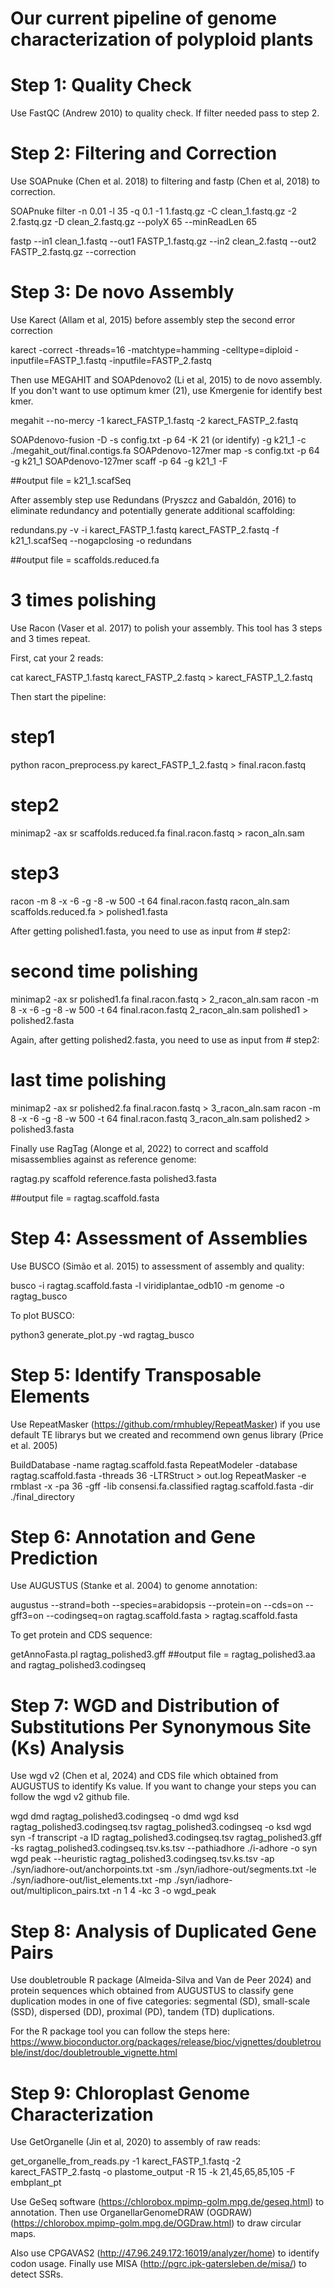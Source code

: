 # Our current pipeline of genome characterization of polyploid plants

# Step 1: Quality Check

Use FastQC (Andrew 2010) to quality check. If filter needed pass to step 2.


# Step 2: Filtering and Correction

Use SOAPnuke (Chen et al. 2018) to filtering and fastp (Chen et al, 2018) to correction.

SOAPnuke filter -n 0.01 -l 35 -q 0.1 -1 1.fastq.gz -C clean_1.fastq.gz -2 2.fastq.gz -D clean_2.fastq.gz --polyX 65 --minReadLen 65

fastp --in1 clean_1.fastq --out1 FASTP_1.fastq.gz --in2 clean_2.fastq --out2 FASTP_2.fastq.gz --correction


# Step 3: De novo Assembly 

Use Karect (Allam et al, 2015) before assembly step the second error correction

karect -correct -threads=16 -matchtype=hamming -celltype=diploid -inputfile=FASTP_1.fastq -inputfile=FASTP_2.fastq

Then use MEGAHIT and SOAPdenovo2 (Li et al, 2015) to de novo assembly. If you don't want to use optimum kmer (21), use Kmergenie for identify best kmer.

megahit --no-mercy -1 karect_FASTP_1.fastq -2 karect_FASTP_2.fastq

SOAPdenovo-fusion -D -s config.txt -p 64 -K 21 (or identify) -g k21_1 -c ./megahit_out/final.contigs.fa
SOAPdenovo-127mer map -s config.txt -p 64 -g k21_1
SOAPdenovo-127mer scaff -p 64 -g k21_1 -F

##output file = k21_1.scafSeq

After assembly step use Redundans (Pryszcz and Gabaldón, 2016) to eliminate redundancy and potentially generate additional scaffolding:

redundans.py -v -i karect_FASTP_1.fastq karect_FASTP_2.fastq -f k21_1.scafSeq  --nogapclosing -o redundans

##output file = scaffolds.reduced.fa


# 3 times polishing

Use Racon (Vaser et al. 2017) to polish your assembly. This tool has 3 steps and 3 times repeat. 

First, cat your 2 reads: 

cat karect_FASTP_1.fastq  karect_FASTP_2.fastq > karect_FASTP_1_2.fastq 

Then start the pipeline:

# step1 
python racon_preprocess.py karect_FASTP_1_2.fastq > final.racon.fastq

# step2 
minimap2 -ax sr scaffolds.reduced.fa final.racon.fastq > racon_aln.sam

# step3 
racon -m 8 -x -6 -g -8 -w 500 -t 64 final.racon.fastq racon_aln.sam scaffolds.reduced.fa > polished1.fasta

After getting polished1.fasta, you need to use as input from # step2:

# second time polishing

minimap2 -ax sr polished1.fa final.racon.fastq > 2_racon_aln.sam
racon -m 8 -x -6 -g -8 -w 500 -t 64 final.racon.fastq 2_racon_aln.sam polished1 > polished2.fasta

Again, after getting polished2.fasta, you need to use as input from # step2:

# last time polishing

minimap2 -ax sr polished2.fa final.racon.fastq > 3_racon_aln.sam
racon -m 8 -x -6 -g -8 -w 500 -t 64 final.racon.fastq 3_racon_aln.sam polished2 > polished3.fasta

Finally use RagTag (Alonge et al, 2022) to correct and scaffold misassemblies against as reference genome:

ragtag.py scaffold reference.fasta polished3.fasta

##output file = ragtag.scaffold.fasta


# Step 4: Assessment of Assemblies

Use BUSCO (Simão et al. 2015) to assessment of assembly and quality:

busco -i ragtag.scaffold.fasta -l viridiplantae_odb10 -m genome -o ragtag_busco

To plot BUSCO:

python3 generate_plot.py -wd ragtag_busco 


# Step 5: Identify Transposable Elements

Use RepeatMasker (https://github.com/rmhubley/RepeatMasker) if you use default TE librarys but we created and recommend own genus library (Price et al. 2005)

BuildDatabase -name ragtag.scaffold.fasta
RepeatModeler -database ragtag.scaffold.fasta -threads 36 -LTRStruct > out.log
RepeatMasker -e rmblast -x -pa 36 -gff -lib consensi.fa.classified ragtag.scaffold.fasta -dir ./final_directory


# Step 6: Annotation and Gene Prediction

Use AUGUSTUS (Stanke et al. 2004) to genome annotation:

augustus --strand=both --species=arabidopsis --protein=on --cds=on --gff3=on --codingseq=on ragtag.scaffold.fasta > ragtag.scaffold.fasta

To get protein and CDS sequence:

getAnnoFasta.pl ragtag_polished3.gff
##output file = ragtag_polished3.aa and ragtag_polished3.codingseq


# Step 7: WGD and Distribution of Substitutions Per Synonymous Site (Ks) Analysis

Use wgd v2 (Chen et al, 2024) and CDS file which obtained from AUGUSTUS to identify Ks value. If you want to change your steps you can follow the wgd v2 github file.

wgd dmd ragtag_polished3.codingseq -o dmd
wgd ksd ragtag_polished3.codingseq.tsv ragtag_polished3.codingseq -o ksd
wgd syn -f transcript -a ID ragtag_polished3.codingseq.tsv ragtag_polished3.gff -ks ragtag_polished3.codingseq.tsv.ks.tsv --pathiadhore ./i-adhore -o syn
wgd peak --heuristic ragtag_polished3.codingseq.tsv.ks.tsv -ap ./syn/iadhore-out/anchorpoints.txt -sm ./syn/iadhore-out/segments.txt -le ./syn/iadhore-out/list_elements.txt -mp ./syn/iadhore-out/multiplicon_pairs.txt -n 1 4 -kc 3 -o wgd_peak


# Step 8: Analysis of Duplicated Gene Pairs

Use doubletrouble R package (Almeida-Silva and Van de Peer 2024) and protein sequences which obtained from AUGUSTUS to classify gene duplication modes in one of five categories: segmental (SD), small-scale (SSD), dispersed (DD), proximal (PD), tandem (TD) duplications.

For the R package tool you can follow the steps here: https://www.bioconductor.org/packages/release/bioc/vignettes/doubletrouble/inst/doc/doubletrouble_vignette.html


# Step 9: Chloroplast Genome Characterization

Use GetOrganelle (Jin et al, 2020) to assembly of raw reads:

get_organelle_from_reads.py -1 karect_FASTP_1.fastq  -2 karect_FASTP_2.fastq  -o plastome_output -R 15 -k 21,45,65,85,105 -F embplant_pt

Use GeSeq software (https://chlorobox.mpimp-golm.mpg.de/geseq.html) to annotation. Then use OrganellarGenomeDRAW (OGDRAW) (https://chlorobox.mpimp-golm.mpg.de/OGDraw.html)  to draw circular maps.

Also use CPGAVAS2 (http://47.96.249.172:16019/analyzer/home) to identify codon usage. Finally use MISA (http://pgrc.ipk-gatersleben.de/misa/) to detect SSRs.

 














